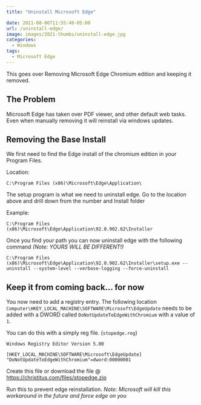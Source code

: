 ```yaml
---
title: "Uninstall Microsoft Edge"

date: 2021-08-06T11:55:48-05:00
url: /uninstall-edge/
image: images/2021-thumbs/uninstall-edge.jpg
categories:
  - Windows
tags:
  - Microsoft Edge
---
```

This goes over Removing Microsoft Edge Chromium edition and keeping it removed. 
<!--more-->

## The Problem

Microsoft Edge has taken over PDF viewer, and other default web tasks. Even when manually removing it will reinstall via windows updates.

## Removing the Base Install

We first need to find the Edge install of the chromium edition in your Program Files. 

Location:

```
C:\Program Files (x86)\Microsoft\Edge\Application\
```

The setup program is what we need to uninstall edge. Go to the location above and drill down from the number and Install folder

Example:

```
C:\Program Files (x86)\Microsoft\Edge\Application\92.0.902.62\Installer
```

Once you find your path you can now uninstall edge with the following command _(Note: YOURS WILL BE DIFFERENT!)_

```
C:\Program Files (x86)\Microsoft\Edge\Application\92.0.902.62\Installer\setup.exe --uninstall --system-level --verbose-logging --force-uninstall
```

## Keep it from coming back... for now

You now need to add a registry entry. The following location `Computer\HKEY_LOCAL_MACHINE\SOFTWARE\Microsoft\EdgeUpdate` needs to be added with a DWORD called `DoNotUpdateToEdgeWithChromium` with a value of `1`. 

You can do this with a simply reg file. (`stopedge.reg`)

```
Windows Registry Editor Version 5.00

[HKEY_LOCAL_MACHINE\SOFTWARE\Microsoft\EdgeUpdate]
"DoNotUpdateToEdgeWithChromium"=dword:00000001
```

Create this file or download the file @ https://christitus.com/files/stopedge.zip

Run this to prevent edge reinstallation. *Note: Microsoft will kill this workaround in the future and force edge on you*

